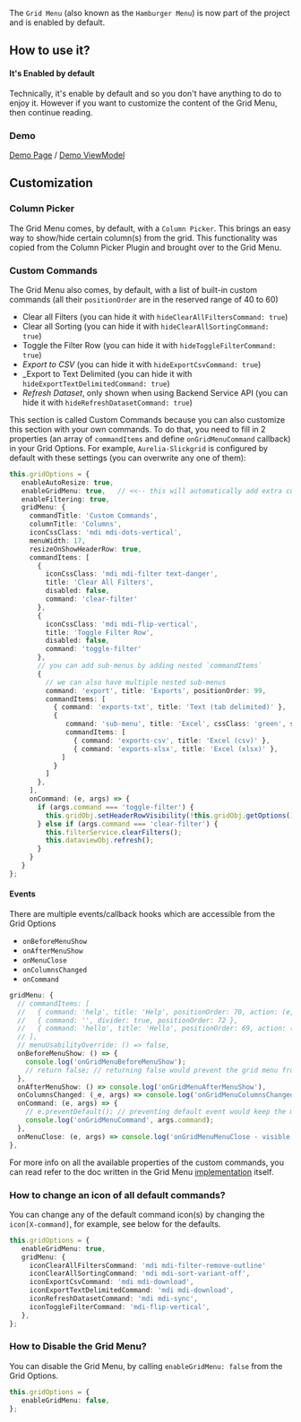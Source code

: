 The `Grid Menu` (also known as the `Hamburger Menu`) is now part of the project and is enabled by default.

## How to use it?
#### It's Enabled by default
Technically, it's enable by default and so you don't have anything to do to enjoy it. However if you want to customize the content of the Grid Menu, then continue reading.

### Demo
[Demo Page](https://ghiscoding.github.io/aurelia-slickgrid-demos/#/slickgrid/example9) / [Demo ViewModel](https://github.com/ghiscoding/slickgrid-universal/blob/master/demos/aurelia/src/examples/slickgrid/example9.ts)

## Customization
### Column Picker
The Grid Menu comes, by default, with a `Column Picker`. This brings an easy way to show/hide certain column(s) from the grid. This functionality was copied from the Column Picker Plugin and brought over to the Grid Menu.

### Custom Commands
The Grid Menu also comes, by default, with a list of built-in custom commands (all their `positionOrder` are in the reserved range of 40 to 60)
- Clear all Filters (you can hide it with `hideClearAllFiltersCommand: true`)
- Clear all Sorting (you can hide it with `hideClearAllSortingCommand: true`)
- Toggle the Filter Row (you can hide it with `hideToggleFilterCommand: true`)
- _Export to CSV_ (you can hide it with `hideExportCsvCommand: true`)
- _Export to Text Delimited (you can hide it with `hideExportTextDelimitedCommand: true`)
- _Refresh Dataset_, only shown when using Backend Service API (you can hide it with `hideRefreshDatasetCommand: true`)

This section is called Custom Commands because you can also customize this section with your own commands. To do that, you need to fill in 2 properties (an array of `commandItems` and define `onGridMenuCommand` callback) in your Grid Options. For example, `Aurelia-Slickgrid` is configured by default with these settings (you can overwrite any one of them):
```typescript
this.gridOptions = {
   enableAutoResize: true,
   enableGridMenu: true,   // <<-- this will automatically add extra custom commands
   enableFiltering: true,
   gridMenu: {
     commandTitle: 'Custom Commands',
     columnTitle: 'Columns',
     iconCssClass: 'mdi mdi-dots-vertical',
     menuWidth: 17,
     resizeOnShowHeaderRow: true,
     commandItems: [
       {
         iconCssClass: 'mdi mdi-filter text-danger',
         title: 'Clear All Filters',
         disabled: false,
         command: 'clear-filter'
       },
       {
         iconCssClass: 'mdi mdi-flip-vertical',
         title: 'Toggle Filter Row',
         disabled: false,
         command: 'toggle-filter'
       },
       // you can add sub-menus by adding nested `commandItems`
       {
         // we can also have multiple nested sub-menus
         command: 'export', title: 'Exports', positionOrder: 99,
         commandItems: [
           { command: 'exports-txt', title: 'Text (tab delimited)' },
           {
              command: 'sub-menu', title: 'Excel', cssClass: 'green', subMenuTitle: 'available formats', subMenuTitleCssClass: 'text-italic orange',
              commandItems: [
                { command: 'exports-csv', title: 'Excel (csv)' },
                { command: 'exports-xlsx', title: 'Excel (xlsx)' },
             ]
           }
         ]
       },
     ],
     onCommand: (e, args) => {
       if (args.command === 'toggle-filter') {
         this.gridObj.setHeaderRowVisibility(!this.gridObj.getOptions().showHeaderRow);
       } else if (args.command === 'clear-filter') {
         this.filterService.clearFilters();
         this.dataviewObj.refresh();
       }
     }
   }
};
```

#### Events
There are multiple events/callback hooks which are accessible from the Grid Options
- `onBeforeMenuShow`
- `onAfterMenuShow`
- `onMenuClose`
- `onColumnsChanged`
- `onCommand`

```ts
gridMenu: {
  // commandItems: [
  //   { command: 'help', title: 'Help', positionOrder: 70, action: (e, args) => console.log(args) },
  //   { command: '', divider: true, positionOrder: 72 },
  //   { command: 'hello', title: 'Hello', positionOrder: 69, action: (e, args) => alert('Hello World'), cssClass: 'red', tooltip: 'Hello World', iconCssClass: 'mdi mdi-close' },
  // ],
  // menuUsabilityOverride: () => false,
  onBeforeMenuShow: () => {
    console.log('onGridMenuBeforeMenuShow');
    // return false; // returning false would prevent the grid menu from opening
  },
  onAfterMenuShow: () => console.log('onGridMenuAfterMenuShow'),
  onColumnsChanged: (_e, args) => console.log('onGridMenuColumnsChanged', args),
  onCommand: (e, args) => {
    // e.preventDefault(); // preventing default event would keep the menu open after the execution
    console.log('onGridMenuCommand', args.command);
  },
  onMenuClose: (e, args) => console.log('onGridMenuMenuClose - visible columns count', args.visibleColumns.length),
},
```

For more info on all the available properties of the custom commands, you can read refer to the doc written in the Grid Menu [implementation](https://github.com/6pac/SlickGrid/blob/master/controls/slick.gridmenu.js) itself.

### How to change an icon of all default commands?
You can change any of the default command icon(s) by changing the `icon[X-command]`, for example, see below for the defaults.
```ts
this.gridOptions = {
   enableGridMenu: true,
   gridMenu: {
     iconClearAllFiltersCommand: 'mdi mdi-filter-remove-outline'
     iconClearAllSortingCommand: 'mdi mdi-sort-variant-off',
     iconExportCsvCommand: 'mdi mdi-download',
     iconExportTextDelimitedCommand: 'mdi mdi-download',
     iconRefreshDatasetCommand: 'mdi mdi-sync',
     iconToggleFilterCommand: 'mdi-flip-vertical',
   },
};
```

### How to Disable the Grid Menu?
You can disable the Grid Menu, by calling `enableGridMenu: false` from the Grid Options.
```typescript
this.gridOptions = {
   enableGridMenu: false,
};
```
